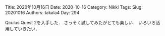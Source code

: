 ﻿Title: 2020年10月16日
Date: 2020-10-16
Category: Nikki
Tags: 
Slug: 20201016
Authors: takala4
Day: 294



Qculus Quest 2を入手した．
さっそく試してみたがとても楽しい．
いろいろ活用していきたい．